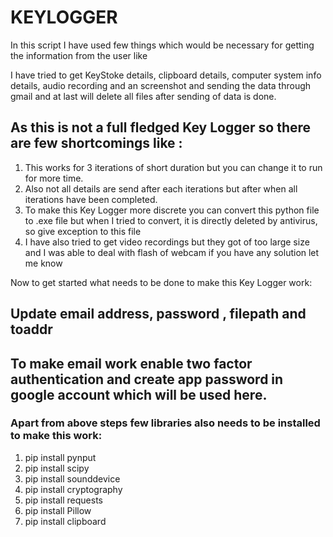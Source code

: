 # KEYLOGGER

In this script I have used few things which would be necessary for getting the information from the user like 

I have tried to get KeyStoke details, clipboard details, computer system info details, audio recording and an screenshot and sending the data through gmail
and at last will delete all files after sending of data is done.



## As this is not a full fledged Key Logger so there are few shortcomings like :

1. This works for 3 iterations of short duration but you can change it to run for more time.
1. Also not all details are send after each iterations but after when all iterations have been completed.
1. To make this Key Logger more discrete you can convert this python file to .exe file but when I tried to convert, it is directly deleted by antivirus, so give exception to this file
1. I have also tried to get video recordings but they got of too large size and I was able to deal with flash of webcam if you have any solution let me know



Now to get started what needs to be done to make this Key Logger work:

## Update email address, password , filepath and toaddr
## To make email work enable two factor authentication and create app password in google account which will be used here.

### Apart from above steps few libraries also needs to be installed to make this work:

1. pip install pynput
1. pip install scipy
1. pip install sounddevice
1. pip install cryptography
1. pip install requests
1. pip install Pillow
1. pip install clipboard